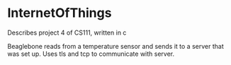 # InternetOfThings
Describes project 4 of CS111, written in c

Beaglebone reads from a temperature sensor and sends it to a server that was set up.
Uses tls and tcp to communicate with server.
